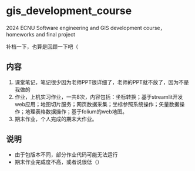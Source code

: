 # gis_development_course
2024 ECNU Software engineering and GIS development course，homeworks and final project

补档一下，也算是回顾一下吧（

## 内容
1. 课堂笔记，笔记很少因为老师PPT很详细了，老师的PPT就不放了，因为不是我做的
2. 作业，上机实习作业，一共8次，内容包括：坐标转换；基于streamlit开发web应用；地图切片服务；网页数据采集；坐标参照系统操作；矢量数据操作；地理表格数据操作；基于folium的web地图。
3. 期末作业，个人完成的期末大作业。

## 说明 
- 由于包版本不同，部分作业代码可能无法运行
- 期末作业完成度不高，或者说很低（）
